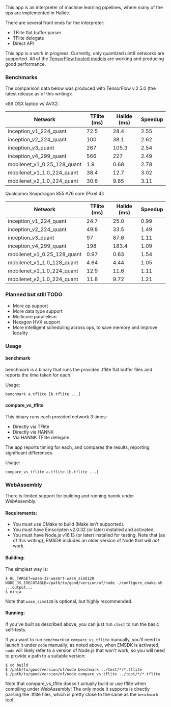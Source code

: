This app is an interpreter of machine learning pipelines, where many of the ops are implemented in Halide.

There are several front ends for the interpreter:
- TFlite flat buffer parser
- TFlite delegate
- Direct API

This app is a work in progress. Currently, only quantized uint8 networks are supported.
All of the [TensorFlow hosted models](https://tfhub.dev/s?deployment-format=lite)
are working and producing good performance.

### Benchmarks
The comparison data below was produced with TensorFlow v.2.5.0 (the latest release as of this writing):

x86 OSX laptop w/ AVX2:

| Network | TFlite (ms)|Halide (ms)| Speedup
| ---- | ---- | ---- | ---- |
| inception_v1_224_quant | 72.5 | 28.4 | 2.55 |
| inception_v2_224_quant | 100 | 38.1 | 2.62 |
| inception_v3_quant | 267 | 105.3 | 2.54 |
| inception_v4_299_quant | 566 | 227 | 2.49 |
| mobilenet_v1_0.25_128_quant | 1.9 | 0.68 | 2.78 |
| mobilenet_v1_1.0_224_quant | 38.4 | 12.7 | 3.02 |
| mobilenet_v2_1.0_224_quant | 30.6 | 9.85 | 3.11 |

Qualcomm Snapdragon 855 A76 core (Pixel 4):

| Network | TFlite (ms)|Halide (ms)| Speedup
| ---- | ---- | ---- | ---- |
| inception_v1_224_quant | 24.7 | 25.0 | 0.99 |
| inception_v2_224_quant | 49.8 | 33.5 | 1.49 |
| inception_v3_quant | 97 | 87.6 | 1.11 |
| inception_v4_299_quant | 198 | 183.4 | 1.09 |
| mobilenet_v1_0.25_128_quant	| 0.97 | 0.63 | 1.54 |
| mobilenet_v1_1.0_128_quant |4.64 | 4.44 | 1.05 |
| mobilenet_v1_1.0_224_quant | 12.9 | 11.6 | 1.11 |
| mobilenet_v2_1.0_224_quant | 11.8 | 9.72 | 1.21 |

### Planned but still TODO
- More op support
- More data type support
- Multicore parallelism
- Hexagon HVX support
- More intelligent scheduling across ops, to save memory and improve locality

### Usage

#### benchmark
benchmark is a binary that runs the provided .tflite flat buffer files and reports the time taken for each.

Usage:

    benchmark a.tflite [b.tflite ...]

#### compare_vs_tflite
This binary runs each provided network 3 times:
- Directly via TFlite
- Directly via HANNK
- Via HANNK TFlite delegate

The app reports timing for each, and compares the results, reporting significant differences.

Usage:

    compare_vs_tflite a.tflite [b.tflite ...]

### WebAssembly

There is limited support for building and running hannk under WebAssembly.

#### Requirements:

- You must use CMake to build (Make isn't supported).
- You must have Emscripten v2.0.32 (or later) installed and activated.
- You must have Node.js v16.13 (or later) installed for testing.
  Note that (as of this writing), EMSDK includes an older version of Node that *will not* work.

#### Building:

The simplest way is:

```
$ HL_TARGET=wasm-32-wasmrt-wasm_simd128 NODE_JS_EXECUTABLE=/path/to/good/version/of/node ./configure_cmake.sh
...output...
$ ninja
```

Note that `wasm_simd128` is optional, but highly recommended.


#### Running:

If you've built as described above, you can just run `ctest` to run the basic self-tests.

If you want to run `benchmark` or `compare_vs_tflite` manually, you'll need to launch it under `node`
manually; as noted above, when EMSDK is activated, `node` will likely refer to a version of Node.js
that won't work, so you will need to provide a path to a suitable version:

```
$ cd build
$ /path/to/good/version/of/node benchmark ../test/*/*.tflite
$ /path/to/good/version/of/node compare_vs_tflite ../test/*/*.tflite

```

Note that compare_vs_tflite doesn't actually build or use tflite when compiling under WebAssembly!
The only mode it supports is directly parsing the .tflite files, which is pretty close to the same as
the `benchmark` tool.

